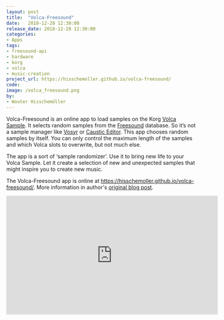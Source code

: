 ```yaml
---
layout: post
title:  "Volca-Freesound"
date:   2018-12-28 12:30:00
release_date: 2018-12-28 12:30:00
categories: 
- Apps
tags: 
- freesound-api
- hardware
- korg
- volca
- music-creation
project_url: https://hisschemoller.github.io/volca-freesound/
code: 
image: /volca_freesound.png
by: 
- Wouter Hisschemöller
---
```


Volca-Freesound is an online app to load samples on the Korg [Volca Sample](http://www.korg.com/us/products/dj/volca_sample/).
It selects random samples from the [Freesound](https://freesound.org) database. So it’s not a sample manager like [Vosyr](https://www.frederikson-labs.com/) or [Caustic Editor](http://www.singlecellsoftware.com/cevs). This app chooses random samples by itself. You can only control the maximum length of the samples and which Volca slots to overwrite, but not much else.

The app is a sort of ‘sample randomizer’. Use it to bring new life to your Volca Sample. Let it create a selection of new and unexpected samples that might inspire you to create new music.

The Volca-Freesound app is online at
https://hisschemoller.github.io/volca-freesound/. More information in author's [original blog post](https://www.hisschemoller.com/blog/2018/volca-freesound/).


<iframe width="560" height="315" src="https://www.youtube.com/embed/Pz5x5eEtuTM" frameborder="0" allowfullscreen></iframe>

